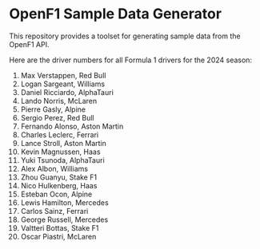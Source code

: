 # OpenF1 Sample Data Generator

This repository provides a toolset for generating sample data from the OpenF1 API.


Here are the driver numbers for all Formula 1 drivers for the 2024 season:

1. Max Verstappen, Red Bull
2. Logan Sargeant, Williams
3. Daniel Ricciardo, AlphaTauri
4. Lando Norris, McLaren
10. Pierre Gasly, Alpine
11. Sergio Perez, Red Bull
14. Fernando Alonso, Aston Martin
16. Charles Leclerc, Ferrari
18. Lance Stroll, Aston Martin
20. Kevin Magnussen, Haas
22. Yuki Tsunoda, AlphaTauri
23. Alex Albon, Williams
24. Zhou Guanyu, Stake F1
27. Nico Hulkenberg, Haas
31. Esteban Ocon, Alpine
44. Lewis Hamilton, Mercedes
55. Carlos Sainz, Ferrari
63. George Russell, Mercedes
77. Valtteri Bottas, Stake F1
81. Oscar Piastri, McLaren
